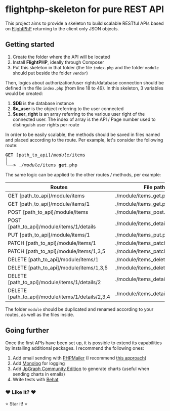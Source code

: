 # flightphp-skeleton for pure REST API

This project aims to provide a skeleton to build scalable RESTful APIs based on [FlightPhP](https://github.com/mikecao/flight) returning to the client only JSON objects.

## Getting started
1. Create the folder where the API will be located
2. Install **FlightPHP**, ideally through Composer
3. Put this skeleton in that folder (the file `index.php` and the folder `module` should put beside the folder `vendor`)

Then, logics about authorization/user rights/database connection should be defined in the file `index.php` (from line 18 to 49). In this skeleton, 3 variables would be created:
1. **$DB** is the database instance
2. **$o_user** is the object referring to the user connected
3. **$user_right** is an array referring to the various user right of the connected user. The index of array is the API / Page number used to distinguish user rights per route

In order to be easily scalable, the methods should be saved in files named and placed according to the route. Per example, let's consider the following route:

<pre><b>GET</b> [path_to_api]/<em>module</em>/items
│
└──> ./<em>module</em>/items_<b>get</b>.php
</pre>

The same logic can be applied to the other routes / methods, per example:

| Routes | File paths |
|---|---|
| GET [path_to_api]/module/items | ./module/items_get.php |
| GET [path_to_api]/module/items/1 | ./module/items_get.php |
| POST [path_to_api]/module/items | ./module/items_post.php |
| POST [path_to_api]/module/items/1/details | ./module/items_details_post.php |
| PUT [path_to_api]/module/items/1 | ./module/items_put.php |
| PATCH [path_to_api]/module/items/1 | ./module/items_patch.php |
| PATCH [path_to_api]/module/items/1,3,5 | ./module/items_patch.php |
| DELETE [path_to_api]/module/items/1 | ./module/items_delete.php |
| DELETE [path_to_api]/module/items/1,3,5 | ./module/items_delete.php |
| DELETE [path_to_api]/module/items/1/details/2 | ./module/items_details_delete.php |
| DELETE [path_to_api]/module/items/1/details/2,3,4 | ./module/items_details_delete.php |

The folder `module` should be duplicated and renamed according to your routes, as well as the files inside.

## Going further
Once the first APIs have been set up, it is possible to extend its capabilities by installing additional packages. I recommend the following ones:
1. Add email sending with [PHPMailer](https://github.com/PHPMailer/PHPMailer) (I recommend [this approach](https://github.com/mikecao/flight/issues/386#issuecomment-494993998))
2. Add [Monolog](https://github.com/Seldaek/monolog) for logging
3. Add [JpGraph Community Edition](https://github.com/HuasoFoundries/jpgraph) to generate charts (useful when sending charts in emails)
4. Write tests with [Behat](https://behat.org)

### :heart: Like it? :heart:

:star: Star it! :star:
